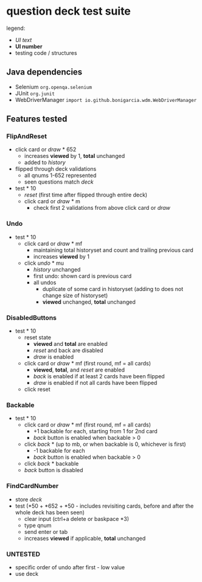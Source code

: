 # question deck test suite
legend:
* _UI text_
* **UI number**
* testing code / structures
## Java dependencies
* Selenium `org.openqa.selenium`
* JUnit `org.junit`
* WebDriverManager `import io.github.bonigarcia.wdm.WebDriverManager`
## Features tested
### FlipAndReset
* click card or _draw_ * 652
  * increases **viewed** by 1, **total** unchanged
  * added to _history_
* flipped through deck validations
  * all qnums 1-652 represented
  * seen questions match _deck_
* test * 10
  * _reset_ (first time after flipped through entire deck)
  * click card or _draw_ * m
    * check first 2 validations from above click card or _draw_
### Undo
* test * 10
  * click card or _draw_ * mf
    * maintaining total historyset and count and trailing previous card
    * increases **viewed** by 1
  * click _undo_ * mu
    * _history_ unchanged
    * first undo: shown card is previous card
    * all undos
      * duplicate of some card in historyset (adding to does not change size of historyset)
      * **viewed** unchanged, **total** unchanged
### DisabledButtons
* test * 10
  * reset state
    * **viewed** and **total** are enabled
    * _reset_ and back are disabled
    * _draw_ is enabled
  * click card or _draw_ * mf (first round, mf = all cards)
    * **viewed**, **total**, and _reset_ are enabled
    * _back_ is enabled if at least 2 cards have been flipped
    * _draw_ is enabled if not all cards have been flipped
  * click reset
### Backable
* test * 10
  * click card or _draw_ * mf (first round, mf = all cards)
    * +1 backable for each, starting from 1 for 2nd card
    * _back_ button is enabled when backable > 0
  * click _back_ * (up to mb, or when backable is 0, whichever is first)
    * -1 backable for each
    * _back_ button is enabled when backable > 0
  * click _back_ * backable
  * _back_ button is disabled
### FindCardNumber
* store _deck_
* test (*50 + *652 + *50 - includes revisiting cards, before and after the whole deck has been seen)
  * clear input (ctrl+a delete or baskpace *3)
  * type qnum
  * send enter or tab
  * increases **viewed** if applicable, **total** unchanged
### UNTESTED
* specific order of undo after first - low value
* use deck
